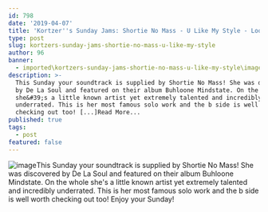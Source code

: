 ```yaml
---
id: 798
date: '2019-04-07'
title: 'Kortzer''s Sunday Jams: Shortie No Mass - U Like My Style - Loose Lips'
type: post
slug: kortzers-sunday-jams-shortie-no-mass-u-like-my-style
author: 96
banner:
  - imported\kortzers-sunday-jams-shortie-no-mass-u-like-my-style\image798.jpeg
description: >-
  This Sunday your soundtrack is supplied by Shortie No Mass! She was discovered
  by De La Soul and featured on their album Buhloone Mindstate. On the whole
  she&#39;s a little known artist yet extremely talented and incredibly
  underrated. This is her most famous solo work and the b side is well worth
  checking out too! [...]Read More...
published: true
tags:
  - post
featured: false
---
```

![image](../imported\kortzers-sunday-jams-shortie-no-mass-u-like-my-style\image798.jpeg)This Sunday your soundtrack is supplied by Shortie No Mass! She was discovered by De La Soul and featured on their album Buhloone Mindstate. On the whole she's a little known artist yet extremely talented and incredibly underrated. This is her most famous solo work and the b side is well worth checking out too! Enjoy your Sunday!